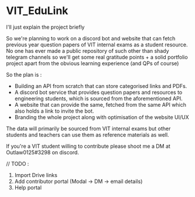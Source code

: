 
# VIT_EduLink
I'll just explain the project briefly

So we're planning to work on a discord bot and website that can fetch previous year question papers of VIT internal exams as a student resource. No one has ever made a public repository of such other than shady telegram channels so we'll get some real gratitude points + a solid portfolio project apart from the obvious learning experience (and QPs of course)

So the plan is :

- Building an API from scratch that can store categorised links and PDFs.
- A discord bot service that provides question papers and resources to engineering students, which is sourced from the aforementioned API.
- A website that can provide the same, fetched from the same API which also holds a link to invite the bot.
- Branding the whole project along with optimisation of the website UI/UX


The data will primarily be sourced from VIT internal exams but other students and teachers can use them as reference materials as well.

If you're a VIT student willing to contribute please shoot me a DM at Outlaw0125#3298 on discord.


// TODO :
1. Import Drive links
2. Add contributor portal (Modal -> DM -> email details)
3. Help portal
